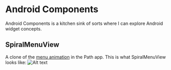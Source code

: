 # Android Components

Android Components is a kitchen sink of sorts where I can explore Android widget concepts.

## SpiralMenuView
A clone of the [menu animation](https://www.youtube.com/watch?v=mnIjWHQfyPk) in the Path app.
This is what SpiralMenuView looks like:
![Alt text](http://i.imgur.com/Uh1xS0m.png "SpiralMenuView")
